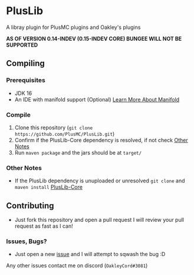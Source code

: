 # PlusLib
A libray plugin for PlusMC plugins and Oakley's plugins

**AS OF VERSION 0.14-INDEV (0.15-INDEV CORE) BUNGEE WILL NOT BE SUPPORTED**

## Compiling

### Prerequisites
- JDK 16
- An IDE with manifold support (Optional) [Learn More About Manifold][1]

### Compile
1. Clone this repository (`git clone https://github.com/PlusMC/PlusLib.git`)
2. Confirm if the PlusLib-Core dependency is resolved, if not check [Other Notes](#other-notes)
3. Run `maven package` and the jars should be at `target/`

### Other Notes
- If the PlusLib dependency is unuploaded or unresolved `git clone` and `maven install` [PlusLib-Core][2]

## Contributing
- Just fork this repository and open a pull request I will review your pull request as fast as I can!

### Issues, Bugs?
- Just open a new [issue][4] and I will attempt to sqwash the bug :D

[1]: https://manifold.systems/
[2]: https://github.com/PlusMC/PlusLib-Core
[4]: https://github.com/PlusMC/PlusLib/issues/new/choose

Any other issues contact me on discord (`OakleyCord#3081`)
